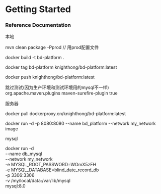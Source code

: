 # Getting Started

### Reference Documentation
本地

mvn clean package -Pprod // 用prod配置文件

docker build -t bd-platform .

docker tag bd-platform knighthong/bd-platform:latest

docker push knighthong/bd-platform:latest

跳过测试(因为生产环境和测试环境用的mysql不一样)
<plugin>
<groupId>org.apache.maven.plugins</groupId>
<artifactId>maven-surefire-plugin</artifactId>
<configuration>
<skip>true</skip>
</configuration>
</plugin>


服务器

docker pull dockerproxy.cn/knighthong/bd-platform:latest

docker run -d -p 8080:8080 --name bd_platform --network my_network image

mysql

docker run -d \
--name db_mysql \
--network my_network \
-e MYSQL_ROOT_PASSWORD=WOmX5zFH \
-e MYSQL_DATABASE=blind_date_record_db \
-p 3306:3306 \
-v /my/local/data:/var/lib/mysql \
mysql:8.0